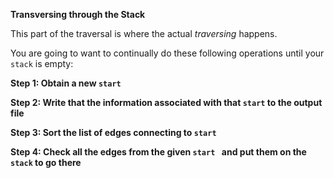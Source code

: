 <!---title{print_ordered_file_structure() Function Part 2}--->

<!--badges={Python:9,Algorithms:9}-->

<!--concepts={directedGraphs, introToGraphs, useOfGraphs, Depth First Search (DFS), Stack Manipulation}-->
**Transversing through the Stack**

This part of the traversal is where the actual *traversing* happens. 

You are going to want to continually do these following operations until your `stack` is empty:

**Step 1: Obtain a new `start`**

**Step 2: Write that the information associated with that `start` to the output file**

**Step 3: Sort the list of edges connecting to `start`**

**Step 4: Check all the edges from the given `start ` and put them on the `stack` to go there**

